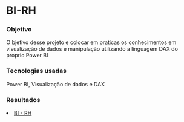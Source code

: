 # BI-RH

### Objetivo

O bjetivo desse projeto e colocar em praticas os conhecimentos em visualização de dados e manipulação utilizando a linguagem DAX do proprio Power BI

### Tecnologias usadas

Power BI, Visualização de dados e DAX 

### Resultados  
  <li><a href="https://app.powerbi.com/view?r=eyJrIjoiZGM5OTU0YjEtZTgxNi00ZjZjLWFkN2EtMzFlYjUyM2M3ZTQ3IiwidCI6IjY5YWYxMTZmLWIzYjgtNGQwYi1iYzk4LWQyOWRlN2M2MWRkNCJ9"> BI - RH </a></li>
